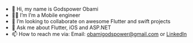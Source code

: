  - 👋 Hi, my name is Godspower Obami 
 - 🧑‍💻 I’m I’m a Mobile engineer
 - 👯 I’m looking to collaborate on awesome Flutter and swift projects
 - 💬 Ask me about Flutter, iOS and ASP.NET
 - 📫 How to reach me via:
 Email: obamigodspower@gmail.com or 
[LinkedIn](https://www.linkedin.com/in/godspowerobami)
